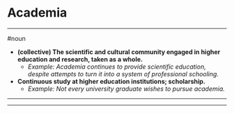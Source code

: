 # Academia
---
#noun
- **(collective) The scientific and cultural community engaged in higher education and research, taken as a whole.**
	- _Example: Academia continues to provide scientific education, despite attempts to turn it into a system of professional schooling._
- **Continuous study at higher education institutions; scholarship.**
	- _Example: Not every university graduate wishes to pursue academia._
---
---
